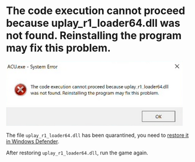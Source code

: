 # The code execution cannot proceed because uplay_r1_loader64.dll was not found. Reinstalling the program may fix this problem.

![uplay_r1_loader64.dll](assets/errors/uplay_r1_loader64.dll.png)

The file `uplay_r1_loader64.dll` has been quarantined, you need to [restore it in Windows Defender](restore-files.md).

After restoring `uplay_r1_loader64.dll`, run the game again.